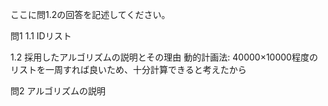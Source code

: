 ここに問1.2の回答を記述してください。

問1
1.1 IDリスト

1.2 採用したアルゴリズムの説明とその理由
動的計画法: 40000×10000程度のリストを一周すれば良いため、十分計算できると考えたから

問2
アルゴリズムの説明
